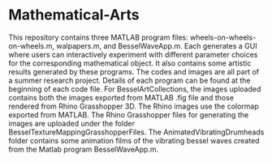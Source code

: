 # Mathematical-Arts
This repository contains three MATLAB program files: wheels-on-wheels-on-wheels.m, walpapers.m, and BesselWaveApp.m. Each generates a GUI where users can interactively experiment with different parameter choices for the corresponding mathematical object. It also contains some artistic results generated by these programs. The codes and images are all part of a summer research project. Details of each program can be found at the beginning of each code file. 
For BesselArtCollections, the images uploaded contains both the images exported from MATLAB .fig file and those rendered from Rhino Grasshopper 3D. The Rhino images use the colormap exported from MATLAB. The Rhino Grasshopper files for generating the images are uploaded under the folder BesselTextureMappingGrasshopperFiles. The AnimatedVibratingDrumheads folder contains some animation films of the vibrating bessel waves created from the Matlab program BesselWaveApp.m. 
